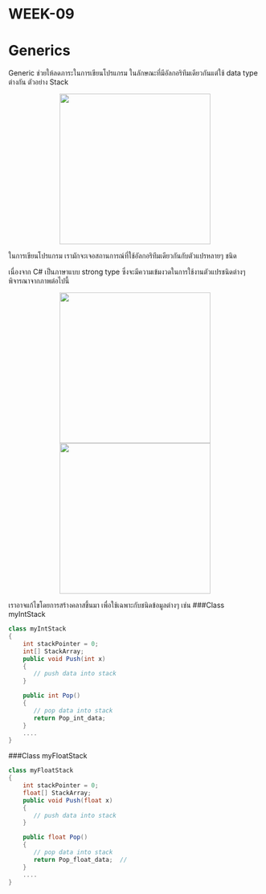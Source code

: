 # WEEK-09
# Generics

Generic ช่วยให้ลดภาระในการเขียนโปรแกรม ในลักษณะที่มีอัลกอริทึมเดียวกันแต่ใช้ data type ต่างกัน
ตัวอย่าง Stack

<p align="center">
<img src="https://github.com/OOP-2559/WEEK-09/blob/master/imgs/Picture1.png?raw=true" width="300">
</p>


ในการเขียนโปรแกรม เรามักจะเจอสถานการณ์ที่ใช้อัลกอริทึมเดียวกันกับตัวแปรหลายๆ ชนิด

เนื่องจาก  C# เป็นภาษาแบบ strong type ซึ่งจะมีความเข้มงวดในการใช้งานตัวแปรชนิดต่างๆ พิจารณาจากภาพต่อไปนี้
<p align = "center">
<img src="https://github.com/OOP-2559/WEEK-09/blob/master/imgs/Picture3.png" width="300">
<img src="https://github.com/OOP-2559/WEEK-09/blob/master/imgs/Picture4.png" width="300">

</p>

เราอาจแก้ไขโดยการสร้างคลาสขึ้นมา เพื่อใช้เฉพาะกับชนิดข้อมูลต่างๆ เช่น
###Class myIntStack
``` cs
class myIntStack
{
    int stackPointer = 0;
    int[] StackArray;
    public void Push(int x)
    {
       // push data into stack
    }

    public int Pop()
    {
       // pop data into stack
       return Pop_int_data;
    }
    ....
}

```
###Class myFloatStack
``` cs
class myFloatStack
{
    int stackPointer = 0;
    float[] StackArray;
    public void Push(float x)
    {
       // push data into stack
    }

    public float Pop()
    {
       // pop data into stack
       return Pop_float_data;  //
    }
    ....
}

```
